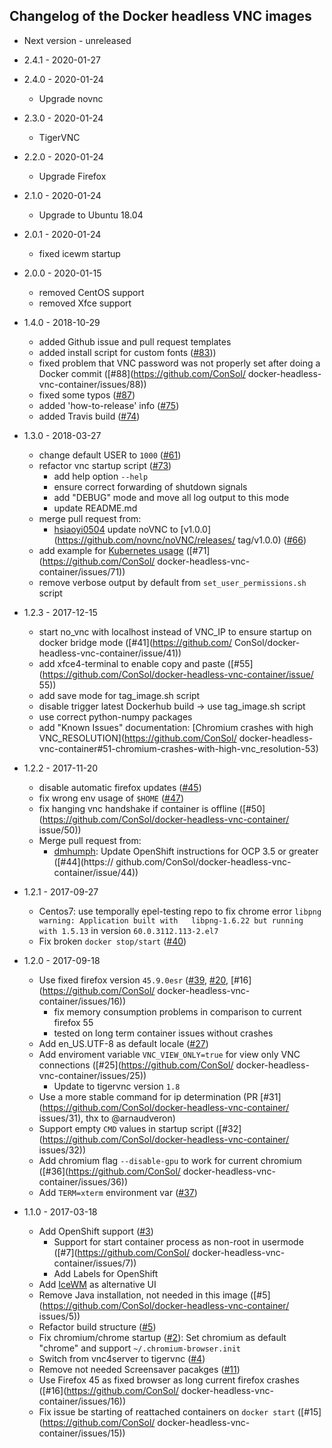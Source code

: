 ## Changelog of the Docker headless VNC images

* Next version - unreleased
* 2.4.1 - 2020-01-27
* 2.4.0 - 2020-01-24
  * Upgrade novnc

* 2.3.0 - 2020-01-24
  * TigerVNC

* 2.2.0 - 2020-01-24
  * Upgrade Firefox

* 2.1.0 - 2020-01-24
  * Upgrade to Ubuntu 18.04
* 2.0.1 - 2020-01-24
  * fixed icewm startup

* 2.0.0 - 2020-01-15
  * removed CentOS support
  * removed Xfce support
  
* 1.4.0 - 2018-10-29
  * added Github issue and pull request templates
  * added install script for custom fonts ([#83](https://github.com/ConSol/docker-headless-vnc-container/issues/83)))
  * fixed problem that VNC password was not properly set after doing a Docker commit ([#88](https://github.com/ConSol/  docker-headless-vnc-container/issues/88))
  * fixed some typos ([#87](https://github.com/ConSol/docker-headless-vnc-container/issues/87))
  * added 'how-to-release' info ([#75](https://github.com/ConSol/docker-headless-vnc-container/issues/75))
  * added Travis build ([#74](https://github.com/ConSol/docker-headless-vnc-container/issues/74))
  
* 1.3.0 - 2018-03-27
  * change default USER to `1000` ([#61](https://github.com/ConSol/docker-headless-vnc-container/issues/61))
  * refactor vnc startup script ([#73](https://github.com/ConSol/docker-headless-vnc-container/issues/73))
    * add help option `--help`
    * ensure correct forwarding of shutdown signals
    * add "DEBUG" mode and move all log output to this mode
    * update README.md
  * merge pull request from:
    * [hsiaoyi0504](https://github.com/hsiaoyi0504) update noVNC to [v1.0.0](https://github.com/novnc/noVNC/releases/  tag/v1.0.0) ([#66](https://github.com/ConSol/docker-headless-vnc-container/pull/66))
  * add example for [Kubernetes usage](./kubernetes/README.md) ([#71](https://github.com/ConSol/  docker-headless-vnc-container/issues/71)) 
  * remove verbose output by default from `set_user_permissions.sh` script
   
* 1.2.3 - 2017-12-15
  * start no_vnc with localhost instead of VNC_IP to ensure startup on docker bridge mode ([#41](https://github.com/  ConSol/docker-headless-vnc-container/issue/41)) 
  * add xfce4-terminal to enable copy and paste ([#55](https://github.com/ConSol/docker-headless-vnc-container/issue/  55))
  * add save mode for tag_image.sh script 
  * disable trigger latest Dockerhub build -> use tag_image.sh script 
  * use correct python-numpy packages 
  * add "Known Issues" documentation: [Chromium crashes with high VNC_RESOLUTION](https://github.com/ConSol/  docker-headless-vnc-container#51-chromium-crashes-with-high-vnc_resolution-53)
  
* 1.2.2 - 2017-11-20
  * disable automatic firefox updates ([#45](https://github.com/ConSol/docker-headless-vnc-container/issue/45))
  * fix wrong env usage of `$HOME` ([#47](https://github.com/ConSol/docker-headless-vnc-container/issue/47))
  * fix hanging vnc handshake if container is offline ([#50](https://github.com/ConSol/docker-headless-vnc-container/  issue/50))
  * Merge pull request from:
      * [dmhumph](https://github.com/dmhumph): Update OpenShift instructions for OCP 3.5 or greater ([#44](https://  github.com/ConSol/docker-headless-vnc-container/issue/44)) 
  
* 1.2.1 - 2017-09-27
  * Centos7: use temporally epel-testing repo to fix chrome error `libpng warning: Application built with   libpng-1.6.22 but running with 1.5.13` in version `60.0.3112.113-2.el7`
  * Fix broken `docker stop/start` ([#40](https://github.com/ConSol/docker-headless-vnc-container/issues/40))
  
* 1.2.0 - 2017-09-18
  * Use fixed firefox version `45.9.0esr` ([#39](https://github.com/ConSol/docker-headless-vnc-container/issues/39),   [#20](https://github.com/ConSol/docker-headless-vnc-container/issues/20), [#16](https://github.com/ConSol/  docker-headless-vnc-container/issues/16)) 
    * fix memory consumption problems in comparison to current firefox 55
    * tested on long term container issues without crashes 
  * Add en_US.UTF-8 as default locale ([#27](https://github.com/ConSol/docker-headless-vnc-container/issues/27)) 
  * Add enviroment variable `VNC_VIEW_ONLY=true` for view only VNC connections ([#25](https://github.com/ConSol/  docker-headless-vnc-container/issues/25))
    * Update to tigervnc version `1.8`
  * Use a more stable command for ip determination (PR [#31](https://github.com/ConSol/docker-headless-vnc-container/  issues/31), thx to @arnaudveron) 
  * Support empty `CMD` values in startup script ([#32](https://github.com/ConSol/docker-headless-vnc-container/  issues/32)) 
  * Add chromium flag `--disable-gpu` to work for current chromium ([#36](https://github.com/ConSol/  docker-headless-vnc-container/issues/36)) 
  * Add `TERM=xterm` environment var ([#37](https://github.com/ConSol/docker-headless-vnc-container/issues/37))  
  
* 1.1.0 - 2017-03-18
  * Add OpenShift support ([#3](https://github.com/ConSol/docker-headless-vnc-container/issues/3))
     * Support for start container process as non-root in usermode ([#7](https://github.com/ConSol/  docker-headless-vnc-container/issues/7))
     * Add Labels for OpenShift
  * Add [IceWM](http://www.icewm.org/) as alternative UI
  * Remove Java installation, not needed in this image ([#5](https://github.com/ConSol/docker-headless-vnc-container/  issues/5))
  * Refactor build structure ([#5](https://github.com/ConSol/docker-headless-vnc-container/issues/5))
  * Fix chromium/chrome startup ([#2](https://github.com/ConSol/docker-headless-vnc-container/issues/2)): Set   chromium as default "chrome" and support `~/.chromium-browser.init`
  * Switch from vnc4server to tigervnc ([#4](https://github.com/ConSol/docker-headless-vnc-container/issues/4))
  * Remove not needed Screensaver pacakges ([#11](https://github.com/ConSol/docker-headless-vnc-container/issues/11))          
  * Use Firefox 45 as fixed browser as long current firefox crashes ([#16](https://github.com/ConSol/  docker-headless-vnc-container/issues/16))
  * Fix issue be starting of reattached containers on `docker start` ([#15](https://github.com/ConSol/  docker-headless-vnc-container/issues/15))
